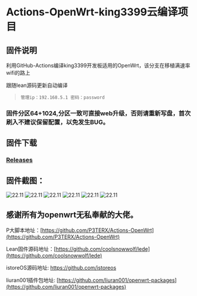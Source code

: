# Actions-OpenWrt-king3399云编译项目



## 固件说明
利用GitHub-Actions编译king3399开发板适用的OpenWrt，该分支在移植满速率wifi的路上


跟随lean源码更新自动编译


> `管理ip：192.168.5.1 密码：password`


### 固件分区64+1024,分区一致可直接web升级，否则请重新写盘，首次刷入不建议保留配置，以免发生BUG。


## 固件下载


### [Releases](https://github.com/zh604131924/Actions-OpenWrt-king3399/releases) 



## 固件截图：

![22.11](https://raw.githubusercontent.com/zh604131924/Actions-OpenWrt-king3399/main/doc/3.png)
![22.11](https://raw.githubusercontent.com/zh604131924/Actions-OpenWrt-king3399/main/doc/4.png)
![22.11](https://raw.githubusercontent.com/zh604131924/Actions-OpenWrt-king3399/main/doc/5.png)
![22.11](https://raw.githubusercontent.com/zh604131924/Actions-OpenWrt-king3399/main/doc/6.png)
![22.11](https://raw.githubusercontent.com/zh604131924/Actions-OpenWrt-king3399/main/doc/7.png)
![22.11](https://raw.githubusercontent.com/zh604131924/Actions-OpenWrt-king3399/main/doc/8.png)


## 感谢所有为openwrt无私奉献的大佬。


P大脚本地址：[https://github.com/P3TERX/Actions-OpenWrt](https://github.com/P3TERX/Actions-OpenWrt)

Lean固件源码地址：[https://github.com/coolsnowwolf/lede](https://github.com/coolsnowwolf/lede)

istoreOS源码地址: https://github.com/istoreos

liuran001插件包地址: [https://github.com/liuran001/openwrt-packages](https://github.com/liuran001/openwrt-packages)
